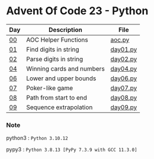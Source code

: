 <!-- ----------------------------------------------------------------------- -->

# Advent Of Code 23 - Python

| Day                                       | Description               | File                     |
| ----------------------------------------- | ------------------------- | ------------------------ |
| [00](https://adventofcode.com/2023)       | AOC Helper Functions      | [aoc.py](src/aoc.py)     |
| [01](https://adventofcode.com/2023/day/1) | Find digits in string     | [day01.py](src/day01.py) |
| [02](https://adventofcode.com/2023/day/2) | Parse digits in string    | [day02.py](src/day02.py) |
| [04](https://adventofcode.com/2023/day/4) | Winning cards and numbers | [day04.py](src/day04.py) |
| [06](https://adventofcode.com/2023/day/6) | Lower and upper bounds    | [day06.py](src/day06.py) |
| [07](https://adventofcode.com/2023/day/7) | Poker-like game           | [day07.py](src/day07.py) |
| [08](https://adventofcode.com/2023/day/8) | Path from start to end    | [day08.py](src/day08.py) |
| [09](https://adventofcode.com/2023/day/9) | Sequence extrapolation    | [day09.py](src/day09.py) |

### Note

python3 : `Python 3.10.12`

pypy3 : `Python 3.8.13 [PyPy 7.3.9 with GCC 11.3.0]`
